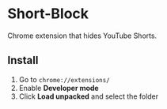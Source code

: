 # Short-Block

Chrome extension that hides YouTube Shorts.

## Install
1. Go to `chrome://extensions/`
2. Enable **Developer mode**
3. Click **Load unpacked** and select the folder
